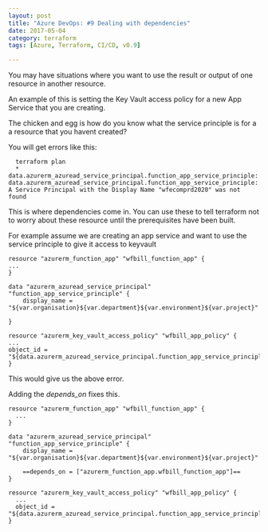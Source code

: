 ```yaml
---
layout: post
title: "Azure DevOps: #9 Dealing with dependencies"
date: 2017-05-04
category: terraform
tags: [Azure, Terraform, CI/CD, v0.9]

---
```


You may have situations where you want to use the result or output of one resource in another resource.

An example of this is setting the Key Vault access policy for a new App Service that you are creating.

The chicken and egg is how do you know what the service principle is for a a resource that you havent created?

You will get errors like this:

      terraform plan
      * data.azurerm_azuread_service_principal.function_app_service_principle: data.azurerm_azuread_service_principal.function_app_service_principle: A Service Principal with the Display Name "wfecomprd2020" was not found


This is where dependencies come in.  You can use these to tell terraform not to worry about these resource until the prerequisites have been built.

For example assume we are creating an app service and want to use the service principle to give it access to keyvault

    resource "azurerm_function_app" "wfbill_function_app" {
    ...
    }

    data "azurerm_azuread_service_principal" "function_app_service_principle" {
        display_name = "${var.organisation}${var.department}${var.environment}${var.project}"

    }

    resource "azurerm_key_vault_access_policy" "wfbill_app_policy" {
    ...
    object_id = "${data.azurerm_azuread_service_principal.function_app_service_principle.id}"
    }

This would give us the above error.

Adding the *depends_on* fixes this.

    resource "azurerm_function_app" "wfbill_function_app" {
      ...
    }

    data "azurerm_azuread_service_principal" "function_app_service_principle" {
        display_name = "${var.organisation}${var.department}${var.environment}${var.project}"

        ==depends_on = ["azurerm_function_app.wfbill_function_app"]==
    }

    resource "azurerm_key_vault_access_policy" "wfbill_app_policy" {
      ...
      object_id = "${data.azurerm_azuread_service_principal.function_app_service_principle.id}"
    }
